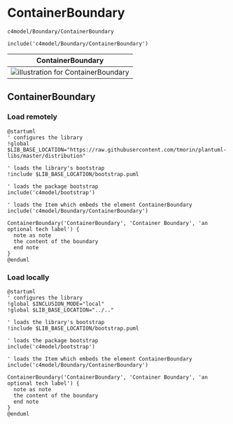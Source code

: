 # ContainerBoundary


```text
c4model/Boundary/ContainerBoundary
```

```text
include('c4model/Boundary/ContainerBoundary')
```



| ContainerBoundary |
| :---: |
| ![illustration for ContainerBoundary](../../c4model/Boundary/ContainerBoundary.Local.png) |







## ContainerBoundary

### Load remotely
```plantuml
@startuml
' configures the library
!global $LIB_BASE_LOCATION="https://raw.githubusercontent.com/tmorin/plantuml-libs/master/distribution"

' loads the library's bootstrap
!include $LIB_BASE_LOCATION/bootstrap.puml

' loads the package bootstrap
include('c4model/bootstrap')

' loads the Item which embeds the element ContainerBoundary
include('c4model/Boundary/ContainerBoundary')

ContainerBoundary('ContainerBoundary', 'Container Boundary', 'an optional tech label') {
  note as note
  the content of the boundary
  end note
}
@enduml
```

### Load locally
```plantuml
@startuml
' configures the library
!global $INCLUSION_MODE="local"
!global $LIB_BASE_LOCATION="../.."

' loads the library's bootstrap
!include $LIB_BASE_LOCATION/bootstrap.puml

' loads the package bootstrap
include('c4model/bootstrap')

' loads the Item which embeds the element ContainerBoundary
include('c4model/Boundary/ContainerBoundary')

ContainerBoundary('ContainerBoundary', 'Container Boundary', 'an optional tech label') {
  note as note
  the content of the boundary
  end note
}
@enduml
```

